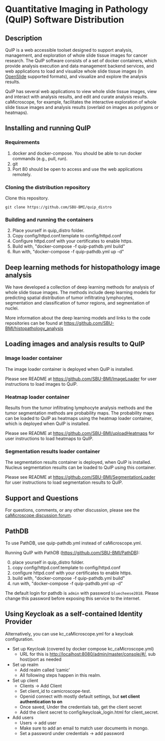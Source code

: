 # Quantitative Imaging in Pathology (QuIP) Software Distribution

## Description

QuIP is a web accessible toolset designed to support analysis, management, and exploration of whole slide tissue images for cancer research.
The QuIP software consists of a set of docker containers, which provide analysis execution and data management backend services, and web
applications to load and visualize whole slide tissue images (in [OpenSlide](http://openslide.org) supported formats), and visualize and
explore the analysis results.

QuIP has several web applications to view whole slide tissue images, view and interact with analysis results, and edit and curate analysis
results. caMicroscope, for example, facilitates the interactive exploration of whole slide tissue images and analysis results (overlaid
on images as polygons or heatmaps).

## Installing and running QuIP

### Requirements

1. docker and docker-compose. You should be able to run docker commands (e.g., pull, run).
2. git
3. Port 80 should be open to access and use the web applications remotely.

### Cloning the distribution repository

Clone this repository.

    git clone https://github.com/SBU-BMI/quip_distro

### Building and running the containers

2) Place yourself in quip\_distro folder.<br>
3) Copy config/httpd.conf.template to config/httpd.conf<br>
4) Configure httpd.conf with your certificates to enable https.<br>
5) Build with, "docker-compose -f quip-pathdb.yml build"<br>
6) Run with, "docker-compose -f quip-pathdb.yml up -d"

## Deep learning methods for histopathology image analysis

We have developed a collection of deep learning methods for analysis of whole slide tissue images. The
methods include deep learning models for predicting spatial distribution of tumor infiltrating lymphocytes,
segmentation and classification of tumor regions, and segmentation of nuclei.

More information about the deep learning models and links to the code repositories
can be found at https://github.com/SBU-BMI/histopathology_analysis

## Loading images and analysis results to QuIP

### Image loader container

The image loader container is deployed when QuIP is installed.

Please see README at https://github.com/SBU-BMI/ImageLoader for user instructions to
load images to QuIP.

### Heatmap loader container

Results from the tumor infiltrating lymphocyte analysis methods and the tumor segmentation methods
are probability maps. The probability maps can be loaded to QuIP as heatmaps using the heatmap loader
container, which is deployed when QuIP is installed.

Please see README at https://github.com/SBU-BMI/uploadHeatmaps for user instructions to load heatmaps
to QuIP.

### Segmentation results loader container

The segmentation results container is deployed, when QuIP is installed. Nucleus segmentation resuilts can be
loaded to QuIP using this container.

Please see README at https://github.com/SBU-BMI/SegmentationLoader for user instructions to load segmentation
results to QuIP.


## Support and Questions
For questions, comments, or any other discussion, please see the [caMicroscope discussion forum](https://github.com/orgs/camicroscope/discussions).

## PathDB

To use PathDB, use quip-pathdb.yml instead of caMicroscope.yml.

Running QuIP with PathDB (https://github.com/SBU-BMI/PathDB):

0) place yourself in quip\_distro folder.<br>
1) copy config/httpd.conf.template to config/httpd.conf<br>
2) configure httpd.conf with your certificates to enable https.<br>
3) build with, "docker-compose -f quip-pathdb.yml build"<br>
4) run with, "docker-compose -f quip-pathdb.yml up -d"

The default login for pathdb is `admin` with password `bluecheese2018`. Please change this password before exposing this service to the internet.

## Using Keycloak as a self-contained Identity Provider
Alternatively, you can use kc_caMicroscope.yml for a keycloak configuration.

* Set up Keycloak (covered by docker compose kc_caMicroscope.yml)
    * URL for this is [http://localhost:8080/admin/master/console/#/](http://localhost:8080/admin/master/console/#/), sub host/port as needed
* Set up realm
    * Add realm called ‘camic’
    * All following steps happen in this realm.
* Set up client
    * Clients -> Add Client
    * Set client_id to camicroscope-test.
    * Openid connect with mostly default settings, but **set client authentication to on**
    * Once saved, Under the credentials tab, get the client secret
    * Add the client secret to config/keycloak_login.html for client_secret.
* Add users
    * Users -> add user
    * Make sure to add an email to match user documents in mongo.
    * Set a password under credentials -> add password

